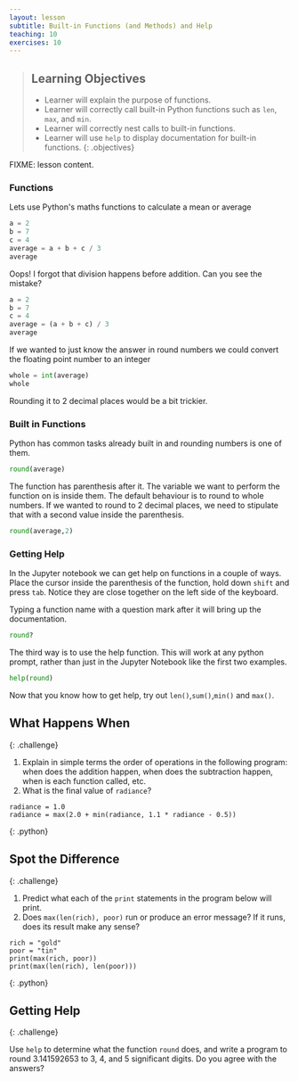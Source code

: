 ```yaml
---
layout: lesson
subtitle: Built-in Functions (and Methods) and Help
teaching: 10
exercises: 10
---
```

> ## Learning Objectives
>
> * Learner will explain the purpose of functions.
> * Learner will correctly call built-in Python functions such as `len`, `max`, and `min`.
> * Learner will correctly nest calls to built-in functions.
> * Learner will use `help` to display documentation for built-in functions.
{: .objectives}

FIXME: lesson content.

### Functions

Lets use Python's maths functions to calculate a mean or average

```python
a = 2
b = 7
c = 4
average = a + b + c / 3
average
```

Oops! I forgot that division happens before addition. Can you see the mistake?

```python
a = 2
b = 7
c = 4
average = (a + b + c) / 3
average
```

If we wanted to just know the answer in round numbers we could convert the floating point number to an integer
```python
whole = int(average)
whole
```

Rounding it to 2 decimal places would be a bit trickier. 

### Built in Functions

Python has common tasks already built in and rounding numbers is one of them.

```python
round(average)
```

The function has parenthesis after it. The variable we want to perform the function on is inside them. The default behaviour is to round to whole numbers. If we wanted to round to 2 decimal places, we need to stipulate that with a second value inside the parenthesis.

```python
round(average,2)
```

### Getting Help

In the Jupyter notebook we can get help on functions in a couple of ways. Place the cursor inside the parenthesis of the function, hold down `shift` and press `tab`. Notice they are close together on the left side of the keyboard.

Typing a function name with a question mark after it will bring up the documentation.
  
```python
round?
```

The third way is to use the help function. This will work at any python prompt, rather than just in the Jupyter Notebook like the first two examples.

```python
help(round)
```

  Now that you know how to get help, try out `len()`,`sum()`,`min()` and `max()`.

## What Happens When
{: .challenge}

1. Explain in simple terms the order of operations in the following program:
   when does the addition happen, when does the subtraction happen,
   when is each function called, etc.
2. What is the final value of `radiance`?

~~~
radiance = 1.0
radiance = max(2.0 + min(radiance, 1.1 * radiance - 0.5))
~~~
{: .python}

## Spot the Difference
{: .challenge}

1. Predict what each of the `print` statements in the program below will print.
2. Does `max(len(rich), poor)` run or produce an error message?
   If it runs, does its result make any sense?

~~~
rich = "gold"
poor = "tin"
print(max(rich, poor))
print(max(len(rich), len(poor)))
~~~
{: .python}

## Getting Help
{: .challenge}

Use `help` to determine what the function `round` does,
and write a program to round 3.141592653 to 3, 4, and 5 significant digits.
Do you agree with the answers?
